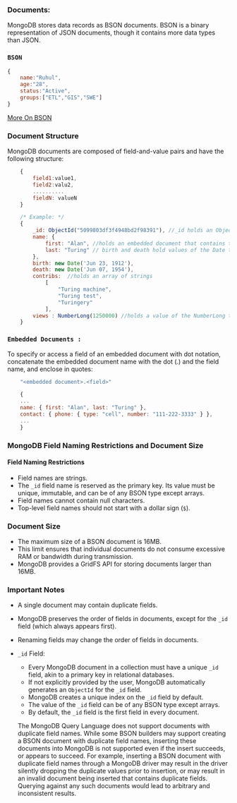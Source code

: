 
### Documents:

MongoDB stores data records as BSON documents. BSON is a binary representation of JSON documents, 
though it contains more data types than JSON. 

### `BSON`
```javascript
{
    name:"Ruhul",
    age:"28",
    status:"Active",
    groups:["ETL","GIS","SWE"]
}
```

[More On BSON](https://bsonspec.org/)

### Document Structure

MongoDB documents are composed of field-and-value pairs and have the following structure:
```javascript
    {
        field1:value1,
        field2:valu2,
        ..........
        fieldN: valueN
    }

    /* Example: */
    {
        _id: ObjectId("5099803df3f4948bd2f98391"), //_id holds an ObjectId.
        name: { 
            first: "Alan", //holds an embedded document that contains the fields first and last.
            last: "Turing" // birth and death hold values of the Date type.
        },
        birth: new Date('Jun 23, 1912'),
        death: new Date('Jun 07, 1954'),
        contribs:  //holds an array of strings
            [ 
                "Turing machine",
                "Turing test", 
                "Turingery" 
            ],
        views : NumberLong(1250000) //holds a value of the NumberLong type.
    }
```

### `Embedded Documents : ` 
To specify or access a field of an embedded document with dot notation, concatenate the embedded document name with the dot (.) and the field name, and enclose in quotes:

```javascript
    "<embedded document>.<field>"

    {
    ...
    name: { first: "Alan", last: "Turing" },
    contact: { phone: { type: "cell", number: "111-222-3333" } },
    ...
    }
```



### MongoDB Field Naming Restrictions and Document Size

#### Field Naming Restrictions

- Field names are strings.
- The `_id` field name is reserved as the primary key. Its value must be unique, immutable, and can be of any BSON type except arrays.
- Field names cannot contain null characters.
- Top-level field names should not start with a dollar sign (`$`).

### Document Size

- The maximum size of a BSON document is 16MB.
- This limit ensures that individual documents do not consume excessive RAM or bandwidth during transmission.
- MongoDB provides a GridFS API for storing documents larger than 16MB.

### Important Notes

- A single document may contain duplicate fields.
- MongoDB preserves the order of fields in documents, except for the `_id` field (which always appears first).
- Renaming fields may change the order of fields in documents.
- `_id` Field:
  - Every MongoDB document in a collection must have a unique `_id` field, akin to a primary key in relational databases.
  - If not explicitly provided by the user, MongoDB automatically generates an `ObjectId` for the `_id` field.
  - MongoDB creates a unique index on the `_id` field by default.
  - The value of the `_id` field can be of any BSON type except arrays.
  - By default, the `_id` field is the first field in every document.



  The MongoDB Query Language does not support documents with duplicate field names. While some BSON builders may support creating a BSON document with duplicate field names, inserting these documents into MongoDB is not supported even if the insert succeeds, or appears to succeed. For example, inserting a BSON document with duplicate field names through a MongoDB driver may result in the driver silently dropping the duplicate values prior to insertion, or may result in an invalid document being inserted that contains duplicate fields. Querying against any such documents would lead to arbitrary and inconsistent results.

